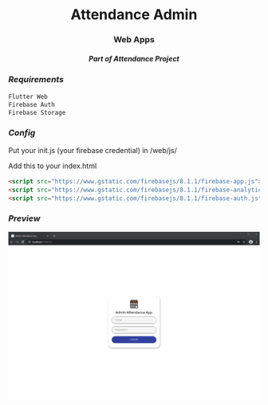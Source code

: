 <h1 align="center"> Attendance Admin </h1>
<h3 align="center"> Web Apps </h3>
<h5 align="center"> Part of Attendance Project </h3>


### *Requirements*
```text
Flutter Web
Firebase Auth
Firebase Storage
```

### *Config*
Put your init.js (your firebase credential) in /web/js/

Add this to your index.html
```html
<script src="https://www.gstatic.com/firebasejs/8.1.1/firebase-app.js"></script>
<script src="https://www.gstatic.com/firebasejs/8.1.1/firebase-analytics.js"></script>
<script src="https://www.gstatic.com/firebasejs/8.1.1/firebase-auth.js"></script>
```

### *Preview*
![Gif UI](https://github.com/rizkifani25/attendance-gallery/blob/master/ui-admin/ui.gif)
